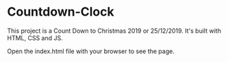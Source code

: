 # Countdown-Clock
This project is a Count Down to Christmas 2019 or 25/12/2019. It's built with HTML, CSS and JS.

Open the index.html file with your browser to see the page.

